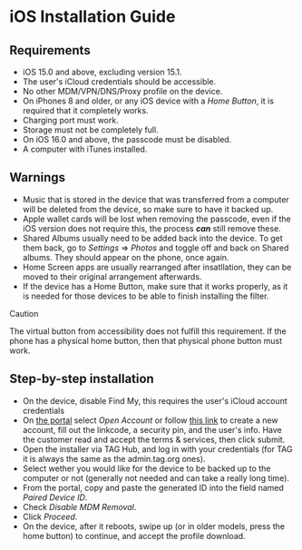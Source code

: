 # iOS Installation Guide

## Requirements

- iOS 15.0 and above, excluding version 15.1.
- The user's iCloud credentials should be accessible.
- No other MDM/VPN/DNS/Proxy profile on the device.
- On iPhones 8 and older, or any iOS device with a _Home Button_, it is required that it completely works.
- Charging port must work.
- Storage must not be completely full.
- On iOS 16.0 and above, the passcode must be disabled.
- A computer with iTunes installed.

## Warnings

- Music that is stored in the device that was transferred from a computer will be deleted from the device, so make sure to have it backed up.
- Apple wallet cards will be lost when removing the passcode, even if the iOS version does not require this, the process **_can_** still remove these.
- Shared Albums usually need to be added back into the device. To get them back, go to _Settings_ => _Photos_ and toggle off and back on Shared albums. They should appear on the phone, once again.
- Home Screen apps are usually rearranged after insatllation, they can be moved to their original arrangement afterwards.
- If the device has a Home Button, make sure that it works properly, as it is needed for those devices to be able to finish installing the filter.
> [!Caution]
> The virtual button from accessibility does not fulfill this requirement. If the phone has a physical home button, then that physical phone button must work.

## Step-by-step installation

- On the device, disable Find My, this requires the user's iCloud account credentials
- On [the portal](https://portal.mbsmartservices.net) select _Open Account_ or follow [this link](https://portal.mbsmartservices.net/mbsmart/Admin.html?data=main&content=ioscreate) to create a new account, fill out the linkcode, a security pin, and the user's info. Have the customer read and accept the terms & services, then click submit.
- Open the installer via TAG Hub, and log in with your credentials (for TAG it is always the same as the admin.tag.org ones).
- Select wether you would like for the device to be backed up to the computer or not (generally not needed and can take a really long time).
- From the portal, copy and paste the generated ID into the field named _Paired Device ID_.
- Check _Disable MDM Removal_.
- Click _Proceed_.
- On the device, after it reboots, swipe up (or in older models, press the home button) to continue, and accept the profile download.
